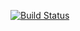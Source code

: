 [![Build Status](https://travis-ci.org/johnnylaulloyd/gitrepo.svg?branch=master)](https://travis-ci.org/johnnylaulloyd/gitrepo)
